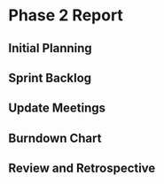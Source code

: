 # Phase 2 Report

## Initial Planning

## Sprint Backlog

## Update Meetings

## Burndown Chart

## Review and Retrospective
